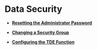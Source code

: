 # Data Security<a name="rds_sqlserver_05_0006"></a>

-   **[Resetting the Administrator Password](resetting-the-administrator-password-(Microsoft-SQL-Server).md)**  

-   **[Changing a Security Group](changing-a-security-group-(Microsoft-SQL-Server).md)**  

-   **[Configuring the TDE Function](configuring-the-tde-function.md)**  


